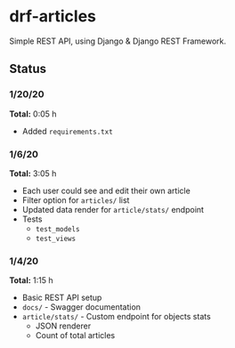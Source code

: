 # drf-articles

Simple REST API, using Django & Django REST Framework.

## Status

### 1/20/20

**Total:** 0:05 h

* Added `requirements.txt`

### 1/6/20

**Total:** 3:05 h

* Each user could see and edit their own article
* Filter option for `articles/` list
* Updated data render for `article/stats/` endpoint
* Tests
    * `test_models`
    * `test_views`

### 1/4/20

**Total:** 1:15 h

* Basic REST API setup
* `docs/` - Swagger documentation
* `article/stats/` - Custom endpoint for objects stats
    * JSON renderer
    * Count of total articles